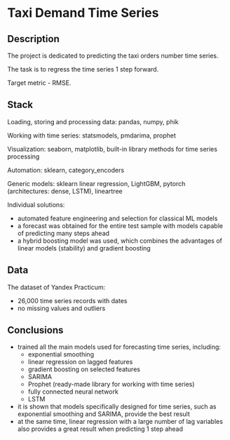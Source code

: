 # Taxi Demand Time Series

## Description

The project is dedicated to predicting the taxi orders number time series.

The task is to regress the time series 1 step forward.

Target metric - RMSE.

## Stack

Loading, storing and processing data: pandas, numpy, phik

Working with time series: statsmodels, pmdarima, prophet

Visualization: seaborn, matplotlib, built-in library methods for time series processing

Automation: sklearn, category_encoders

Generic models: sklearn linear regression, LightGBM, pytorch (architectures: dense, LSTM), lineartree

Individual solutions:

- automated feature engineering and selection for classical ML models
- a forecast was obtained for the entire test sample with models capable of predicting many steps ahead 
- a hybrid boosting model was used, which combines the advantages of linear models (stability) and gradient boosting

## Data

The dataset of Yandex Practicum:

- 26,000 time series records with dates
- no missing values and outliers

## Conclusions

- trained all the main models used for forecasting time series, including:
  - exponential smoothing
  - linear regression on lagged features
  - gradient boosting on selected features
  - SARIMA
  - Prophet (ready-made library for working with time series)
  - fully connected neural network
  - LSTM
- it is shown that models specifically designed for time series, such as exponential smoothing and SARIMA, provide the best result
- at the same time, linear regression with a large number of lag variables also provides a great result when predicting 1 step ahead